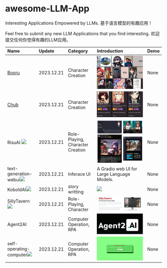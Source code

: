 # awesome-LLM-App

Interesting Applications Empowered by LLMs. 基于语言模型的有趣应用！

Feel free to submit any new LLM Applications that you find interesting. 欢迎提交任何你觉得有趣的LLM应用。

| Name | Update | Category | Introduction | Demo |
| :----| :------| :--------| :------ | :----------- |
| [Booru](https://booru.plus/+pygmalion) | 2023.12.21 | Character Creation | ![](./assets/booru.png)| None |
| [Chub](https://www.chub.ai/) | 2023.12.21 | Character Creation | ![](./assets/chub.png)| None|
| RisuAI [![](https://img.shields.io/github/stars/kwaroran/risuAI)](https://github.com/kwaroran/risuAI) | 2023.12.21 | Role-Playing, Character Creation| ![](./assets/risuAI.png) | None |
|text-generation-webui[![](https://img.shields.io/github/stars/oobabooga/text-generation-webui)](https://github.com/oobabooga/text-generation-webui) | 2023.12.21 | Inferace UI | A Gradio web UI for Large Language Models. | None |
| KoboldAI[![](https://img.shields.io/github/stars/KoboldAI/KoboldAI-Client)](https://github.com/KoboldAI/KoboldAI-Client) | 2023.12.21 | story writting | [![](https://images.boosty.to/image/3626c980-f9f8-4dc3-b81c-248c8e4e95ce?change_time=1674547152&mw=1090)](https://boosty.to/tavernai) | None |
| SillyTavern[![](https://img.shields.io/github/stars/SillyTavern/SillyTavern.svg)](https://github.com/SillyTavern/SillyTavern) | 2023.12.21 | Role-Playing, Character | [![SillyTavern](./assets/SillyTavern.png)](https://sillytavernai.com/) | None |
| Agent2AI | 2023.12.21| Computer Operation, RPA | [![agent2ai youtube demo](./assets/agent2ai.png)](https://www.youtube.com/watch?v=dSAP1hspl2g&t=27s) | None |
| self-operating-computer[![](https://img.shields.io/github/stars/OthersideAI/self-operating-computer)](https://github.com/OthersideAI/self-operating-computer) | 2023.12.21 | Computer Operation, RPA | ![self-operating-computer](./assets/self-operating-computer.png) | None |
